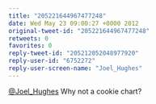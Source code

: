 ```yaml
---
title: "205221644967477248"
date: Wed May 23 09:00:27 +0000 2012
original-tweet-id: "205221644967477248"
retweets: 0
favorites: 0
reply-tweet-id: "205212052048977920"
reply-user-id: "6752272"
reply-user-screen-name: "Joel_Hughes"
---
```

<a href="https://twitter.com/Joel_Hughes">@Joel_Hughes</a> Why not a cookie chart?
